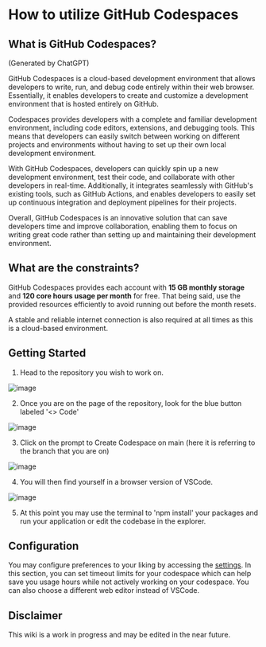 # How to utilize GitHub Codespaces
## What is GitHub Codespaces? 
(Generated by ChatGPT)

GitHub Codespaces is a cloud-based development environment that allows developers to write, run, and debug code entirely within their web browser. Essentially, it enables developers to create and customize a development environment that is hosted entirely on GitHub.

Codespaces provides developers with a complete and familiar development environment, including code editors, extensions, and debugging tools. This means that developers can easily switch between working on different projects and environments without having to set up their own local development environment.

With GitHub Codespaces, developers can quickly spin up a new development environment, test their code, and collaborate with other developers in real-time. Additionally, it integrates seamlessly with GitHub's existing tools, such as GitHub Actions, and enables developers to easily set up continuous integration and deployment pipelines for their projects.

Overall, GitHub Codespaces is an innovative solution that can save developers time and improve collaboration, enabling them to focus on writing great code rather than setting up and maintaining their development environment.

## What are the constraints?
GitHub Codespaces provides each account with **15 GB monthly storage** and **120 core hours usage per month** for free.
That being said, use the provided resources efficiently to avoid running out before the month resets.

A stable and reliable internet connection is also required at all times as this is a cloud-based environment.

## Getting Started

1. Head to the repository you wish to work on.

![image](https://user-images.githubusercontent.com/63279480/224123220-f54db385-e2de-4396-9a0a-fd3da5758df1.png)

2. Once you are on the page of the repository, look for the blue button labeled '<> Code'

![image](https://user-images.githubusercontent.com/63279480/224127538-45556f9a-2344-4b79-8c0e-11c6b670bc89.png)

3. Click on the prompt to Create Codespace on main (here it is referring to the branch that you are on)

![image](https://user-images.githubusercontent.com/63279480/224127840-f712d18e-8e87-4e21-9640-1341a7fb3193.png)

4. You will then find yourself in a browser version of VSCode.

![image](https://user-images.githubusercontent.com/63279480/224128066-7d00d0c7-f23a-45e2-9073-7216c15cb626.png)

5. At this point you may use the terminal to 'npm install' your packages and run your application or edit the codebase in the explorer.

## Configuration

You may configure preferences to your liking by accessing the [settings](https://github.com/settings/codespaces). In this section, you can set timeout limits for your codespace which can help save you usage hours while not actively working on your codespace. You can also choose a different web editor instead of VSCode.

## Disclaimer

This wiki is a work in progress and may be edited in the near future.
